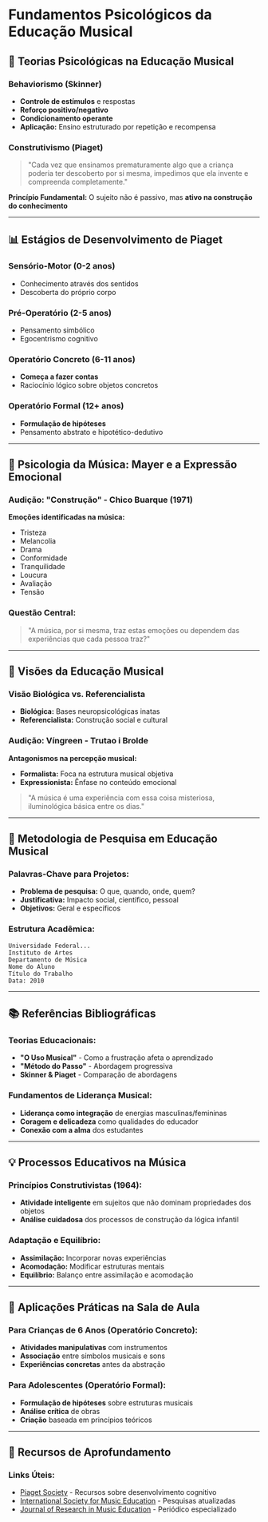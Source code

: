 # Fundamentos Psicológicos da Educação Musical

## 🧠 **Teorias Psicológicas na Educação Musical**

### **Behaviorismo (Skinner)**

- **Controle de estímulos** e respostas
- **Reforço positivo/negativo**
- **Condicionamento operante**
- **Aplicação:** Ensino estruturado por repetição e recompensa

### **Construtivismo (Piaget)**

> "Cada vez que ensinamos prematuramente algo que a criança poderia ter descoberto por si mesma, impedimos que ela invente e compreenda completamente."

**Princípio Fundamental:** O sujeito não é passivo, mas **ativo na construção do conhecimento**

---

## 📊 **Estágios de Desenvolvimento de Piaget**

### **Sensório-Motor (0-2 anos)**

- Conhecimento através dos sentidos
- Descoberta do próprio corpo

### **Pré-Operatório (2-5 anos)**

- Pensamento simbólico
- Egocentrismo cognitivo

### **Operatório Concreto (6-11 anos)**

- **Começa a fazer contas**
- Raciocínio lógico sobre objetos concretos

### **Operatório Formal (12+ anos)**

- **Formulação de hipóteses**
- Pensamento abstrato e hipotético-dedutivo

---

## 🎵 **Psicologia da Música: Mayer e a Expressão Emocional**

### **Audição: "Construção" - Chico Buarque (1971)**

**Emoções identificadas na música:**

- Tristeza
- Melancolia
- Drama
- Conformidade
- Tranquilidade
- Loucura
- Avaliação
- Tensão

### **Questão Central:**

> "A música, por si mesma, traz estas emoções ou dependem das experiências que cada pessoa traz?"

---

## 🎼 **Visões da Educação Musical**

### **Visão Biológica vs. Referencialista**

- **Biológica:** Bases neuropsicológicas inatas
- **Referencialista:** Construção social e cultural

### **Audição: Víngreen - Trutao i Brolde**

**Antagonismos na percepção musical:**

- **Formalista:** Foca na estrutura musical objetiva
- **Expressionista:** Ênfase no conteúdo emocional

> "A música é uma experiência com essa coisa misteriosa, iluminológica básica entre os dias."

---

## 🔬 **Metodologia de Pesquisa em Educação Musical**

### **Palavras-Chave para Projetos:**

- **Problema de pesquisa:** O que, quando, onde, quem?
- **Justificativa:** Impacto social, científico, pessoal
- **Objetivos:** Geral e específicos

### **Estrutura Acadêmica:**

```
Universidade Federal...
Instituto de Artes
Departamento de Música
Nome do Aluno
Título do Trabalho
Data: 2010
```

---

## 📚 **Referências Bibliográficas**

### **Teorias Educacionais:**

- **"O Uso Musical"** - Como a frustração afeta o aprendizado
- **"Método do Passo"** - Abordagem progressiva
- **Skinner & Piaget** - Comparação de abordagens

### **Fundamentos de Liderança Musical:**

- **Liderança como integração** de energias masculinas/femininas
- **Coragem e delicadeza** como qualidades do educador
- **Conexão com a alma** dos estudantes

---

## 💡 **Processos Educativos na Música**

### **Princípios Construtivistas (1964):**

- **Atividade inteligente** em sujeitos que não dominam propriedades dos objetos
- **Análise cuidadosa** dos processos de construção da lógica infantil

### **Adaptação e Equilíbrio:**

- **Assimilação:** Incorporar novas experiências
- **Acomodação:** Modificar estruturas mentais
- **Equilíbrio:** Balanço entre assimilação e acomodação

---

## 🎹 **Aplicações Práticas na Sala de Aula**

### **Para Crianças de 6 Anos (Operatório Concreto):**

- **Atividades manipulativas** com instrumentos
- **Associação** entre símbolos musicais e sons
- **Experiências concretas** antes da abstração

### **Para Adolescentes (Operatório Formal):**

- **Formulação de hipóteses** sobre estruturas musicais
- **Análise crítica** de obras
- **Criação** baseada em princípios teóricos

---

## 🔗 **Recursos de Aprofundamento**

### **Links Úteis:**

- [Piaget Society](https://www.piaget.org) - Recursos sobre desenvolvimento cognitivo
- [International Society for Music Education](https://www.isme.org) - Pesquisas atualizadas
- [Journal of Research in Music Education](https://journals.sagepub.com/home/jrm) - Periódico especializado
